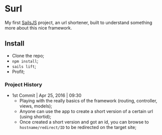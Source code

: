 # Surl

My first [SailsJS](http://sailsjs.org/) project, an url shortener, built to understand something more about this nice framework.

## Install

* Clone the repo;
* `npm install`;
* `sails lift`;
* Profit;

### Project History

* 1st Commit | Apr 25, 2016 | 09:30
    * Playing with the really basics of the framework (routing, controller, views, models);
    * Anyone can use the app to create a short version of a certain url (using shortid);
    * Once created a short version and got an id, you can browse to `hostname/redirect/ID` to be redirected on the target site;
